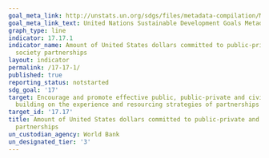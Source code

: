 ```yaml
---
goal_meta_link: http://unstats.un.org/sdgs/files/metadata-compilation/Metadata-Goal-17.pdf
goal_meta_link_text: United Nations Sustainable Development Goals Metadata (pdf 468kB)
graph_type: line
indicator: 17.17.1
indicator_name: Amount of United States dollars committed to public-private and civil
  society partnerships
layout: indicator
permalink: /17-17-1/
published: true
reporting_status: notstarted
sdg_goal: '17'
target: Encourage and promote effective public, public-private and civil society partnerships,
  building on the experience and resourcing strategies of partnerships
target_id: '17.17'
title: Amount of United States dollars committed to public-private and civil society
  partnerships
un_custodian_agency: World Bank
un_designated_tier: '3'
---
```

